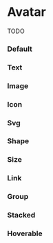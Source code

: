 # Avatar

TODO

<Playground />

<Usage />

<Api />

<GlobalConfig />

<Examples />

### Default

<Example value="default" />

### Text

<Example value="text" />

### Image

<Example value="image" />

### Icon

<Example value="icon" />

### Svg

<Example value="svg" />

### Shape

<Example value="shape" />

### Size

<Example value="size" />

### Link

<Example value="link" />

### Group

<Example value="group" />

### Stacked

<Example value="stacked" />

### Hoverable

<Example value="hoverable" />

<Checklist 
    accessibility={false}
    bidirectionality={false}
    cssParts={false}
    cssVariables={false}
    documentation={false}
    examples={false}
    events={false}
    keyboard={false}
    methods={false}
    playground={false}
    properties={false}
    skeleton={false}
    slots={false}
/>

<LastModified />

